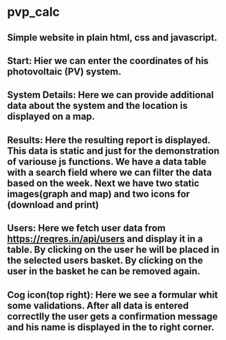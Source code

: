 # pvp_calc

## Simple website in plain html, css and javascript. 
## Start: Hier we can enter the coordinates of his photovoltaic (PV) system.
## System Details: Here we can provide additional data about the system and the location is displayed on a map.
## Results: Here the resulting report is displayed. This data is static and just for the demonstration of variouse js functions. We have a data table with a search field where we can filter the data based on the week. Next we have two static images(graph and map) and two icons for (download and print)
## Users: Here we fetch user data from https://reqres.in/api/users and display it in a table. By clicking on the user he will be placed in the selected users basket. By clicking on the user in the basket he can be removed again. 
## Cog icon(top right): Here we see a formular whit some validations. After all data is entered correctlly the user gets a confirmation message and his name is displayed in the to right corner.